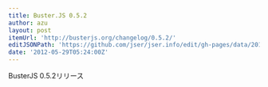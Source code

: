 ```yaml
---
title: Buster.JS 0.5.2
author: azu
layout: post
itemUrl: 'http://busterjs.org/changelog/0.5.2/'
editJSONPath: 'https://github.com/jser/jser.info/edit/gh-pages/data/2012/05/index.json'
date: '2012-05-29T05:24:00Z'
---
```

BusterJS 0.5.2リリース
